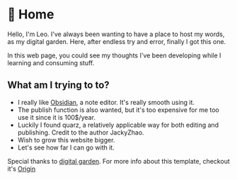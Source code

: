 # 🌱 Home

Hello, I'm Leo. I've always been wanting to have a place to host my words, as my digital garden. Here, after endless try and error, finally I got this one.

In this web page, you could see my thoughts  I've been developing while I learning and consuming stuff.

## What am I trying to to?
- I really like [Obsidian](https://obsidian.md), a note editor. It's really smooth using it.
- The publish function is also wanted, but it's too expensive for me too use it since it is 100$/year.
- Luckily I found quarz, a relatively applicable way for both editing and publishing. Credit to the author JackyZhao.
- Wish to grow this website bigger.
- Let's see how far I can go with it.

Special thanks to [digital garden](https://jzhao.xyz/posts/digital-gardening).
For more info about this template, checkout it's [Origin](notes/quarz_original/_index_original.md)
